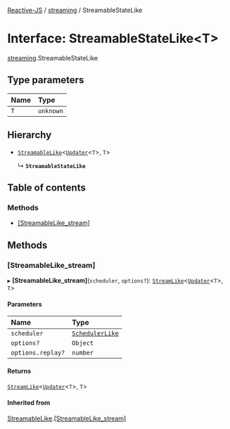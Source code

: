 [Reactive-JS](../README.md) / [streaming](../modules/streaming.md) / StreamableStateLike

# Interface: StreamableStateLike<T\>

[streaming](../modules/streaming.md).StreamableStateLike

## Type parameters

| Name | Type |
| :------ | :------ |
| `T` | `unknown` |

## Hierarchy

- [`StreamableLike`](streaming.StreamableLike.md)<[`Updater`](../modules/functions.md#updater)<`T`\>, `T`\>

  ↳ **`StreamableStateLike`**

## Table of contents

### Methods

- [[StreamableLike\_stream]](streaming.StreamableStateLike.md#[streamablelike_stream])

## Methods

### [StreamableLike\_stream]

▸ **[StreamableLike_stream]**(`scheduler`, `options?`): [`StreamLike`](streaming.StreamLike.md)<[`Updater`](../modules/functions.md#updater)<`T`\>, `T`\>

#### Parameters

| Name | Type |
| :------ | :------ |
| `scheduler` | [`SchedulerLike`](scheduling.SchedulerLike.md) |
| `options?` | `Object` |
| `options.replay?` | `number` |

#### Returns

[`StreamLike`](streaming.StreamLike.md)<[`Updater`](../modules/functions.md#updater)<`T`\>, `T`\>

#### Inherited from

[StreamableLike](streaming.StreamableLike.md).[[StreamableLike_stream]](streaming.StreamableLike.md#[streamablelike_stream])

